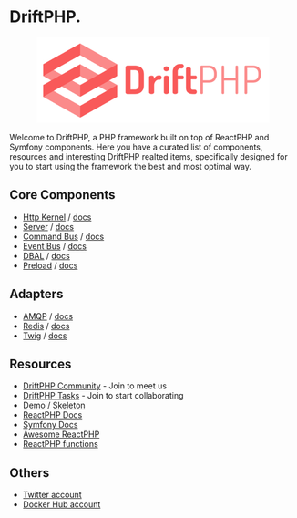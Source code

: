 # DriftPHP.

<p align="center">
  <img src="driftphp.png">
</p>

Welcome to DriftPHP, a PHP framework built on top of ReactPHP and Symfony
components. Here you have a curated list of components, resources and
interesting DriftPHP realted items, specifically designed for you to start using
the framework the best and most optimal way.

## Core Components

- [Http Kernel](https://github.com/driftphp/http-kernel) / [docs](https://driftphp.io/#/?id=the-http-kernel)
- [Server](https://github.com/driftphp/server) / [docs](https://driftphp.io/#/?id=the-server)
- [Command Bus](https://github.com/driftphp/command-bus-bundle) / [docs](https://driftphp.io/#/?id=the-command-bus)
- [Event Bus](https://github.com/driftphp/event-bus-bundle) / [docs](https://driftphp.io/#/?id=the-event-bus)
- [DBAL](https://github.com/driftphp/dbal-bundle) / [docs](https://driftphp.io/#/?id=the-dbal)
- [Preload](https://github.com/driftphp/preload-bundle) / [docs](https://driftphp.io/#/?id=the-preload)

## Adapters

- [AMQP](https://github.com/driftphp/amqp-bundle) / [docs](https://driftphp.io/#/?id=amqp-adapter)
- [Redis](https://github.com/driftphp/redis-bundle) / [docs](https://driftphp.io/#/?id=redis-adapter)
- [Twig](https://github.com/driftphp/twig-bundle) / [docs](https://driftphp.io/#/?id=twig-adapter)

## Resources

- [DriftPHP Community](https://gitter.im/driftphp) - Join to meet us
- [DriftPHP Tasks](https://github.com/driftphp/driftphp/projects/1) - Join to start collaborating
- [Demo](https://github.com/driftphp/demo) / [Skeleton](https://github.com/driftphp/skeleton)
- [ReactPHP Docs](https://reactphp.org/)
- [Symfony Docs](https://symfony.com/doc/current/index.html)
- [Awesome ReactPHP](https://github.com/driftphp/awesome-reactphp)
- [ReactPHP functions](https://github.com/driftphp/reactphp-functions)

## Others

- [Twitter account](https://twitter.com/driftphp)
- [Docker Hub account](https://hub.docker.com/u/driftphp)